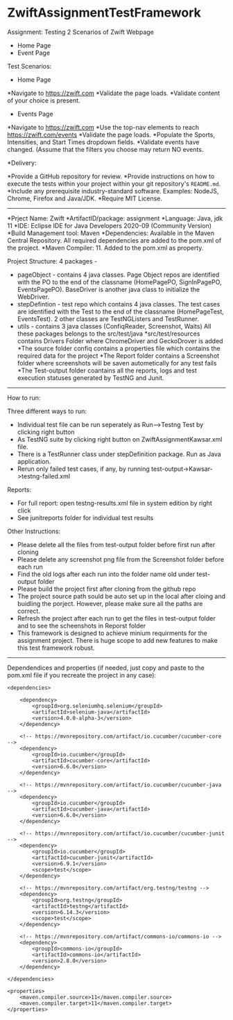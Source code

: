 # ZwiftAssignmentTestFramework

Assignment: Testing 2 Scenarios of Zwift Webpage
* Home Page
* Event Page

Test Scenarios:

- Home Page

*Navigate to https://zwift.com
*Validate the page loads.
*Validate content of your choice is present.

- Events Page

*Navigate to https://zwift.com
*Use the top-nav elements to reach https://zwift.com/events
*Validate the page loads.
*Populate the Sports, Intensities, and Start Times dropdown fields.
*Validate events have changed. (Assume that the filters you choose may return NO events.

*Delivery:

*Provide a GitHub repository for review.
*Provide instructions on how to execute the tests within your project within your git repository's `README.md`.
*Include any prerequisite industry-standard software. Examples: NodeJS, Chrome, Firefox and Java/JDK.
*Require MIT License.

***************************

*Prject Name: Zwift
*ArtifactID/package: assignment
*Language: Java, jdk 11
*IDE: Eclipse IDE for Java Developers 2020-09 (Community Version) 
*Build Management tool: Maven
*Dependencies: Available in the Maven Central Repository. All required dependencies are added to the pom.xml of the project. 
*Maven Compiler: 11. Added to the pom.xml as property.

Project Structure: 4 packages -
*  pageObject - contains 4 java classes. Page Object repos are identified with the PO to the end of the classname (HomePagePO, SignInPagePO, EventsPagePO). BaseDriver is another java class to initialize the WebDriver.
* stepDefintion - test repo which contains 4 java classes. The test cases are identified with the Test to the end of the classname (HomePageTest, EventsTest). 2 other classes are TestNGListers and TestRunner.
* utils - contains 3 java classes (ConfiqReader, Screenshot, Waits)
All these packages belongs to the src/test/java
*src/test/resources contains Drivers Folder where ChromeDriver and GeckoDrover is added
*The source folder confiq contains a properties file which contains the required data for the project
*The Report folder contains a Screenshot folder where screenshots will be saven autometically for any test fails
*The Test-output folder coantains all the reports, logs and test execution statuses generated by TestNG and Junit.


************************************

How to run:

Three different ways to run:
* Individual test file can be run seperately as Run-->Testng Test by clicking right button
* As TestNG suite by clicking right button on ZwiftAssignmentKawsar.xml file.
* There is a TestRunner class under stepDefinition package. Run as Java application. 
* Rerun only failed test cases, if any, by running test-output->Kawsar->testng-failed.xml

Reports: 
* For full report: open testng-results.xml file in system edition by right click
* See junitreports folder for individual test results  

Other Instructions:
* Please delete all the files from test-output folder before first run after cloning
* Please delete any screenshot png file from the Screenshot folder before each run 
* Find the old logs after each run into the folder name old under test-output folder
* Please build the project first after cloning from the github repo
* The project source path sould be auto set up in the local after cloing and buidling the porject. However, please make sure all the paths are correct.
* Refresh the project after each run to get the files in test-output folder and to see the scheenshots in Reporst folder
* This framework is designed to achieve minium requirments for the assignment project. There is huge scope to add new features to make this test framework robust.

*************************************

Dependendices and properties (if needed, just copy and paste to the pom.xml file if you recreate the project in any case):

	<dependencies>

		<dependency>
			<groupId>org.seleniumhq.selenium</groupId>
			<artifactId>selenium-java</artifactId>
			<version>4.0.0-alpha-3</version>
		</dependency>

		<!-- https://mvnrepository.com/artifact/io.cucumber/cucumber-core -->
		<dependency>
			<groupId>io.cucumber</groupId>
			<artifactId>cucumber-core</artifactId>
			<version>6.6.0</version>
		</dependency>

		<!-- https://mvnrepository.com/artifact/io.cucumber/cucumber-java -->
		<dependency>
			<groupId>io.cucumber</groupId>
			<artifactId>cucumber-java</artifactId>
			<version>6.6.0</version>
		</dependency>

		<!-- https://mvnrepository.com/artifact/io.cucumber/cucumber-junit -->
		<dependency>
			<groupId>io.cucumber</groupId>
			<artifactId>cucumber-junit</artifactId>
			<version>6.9.1</version>
			<scope>test</scope>
		</dependency>

		<!-- https://mvnrepository.com/artifact/org.testng/testng -->
		<dependency>
			<groupId>org.testng</groupId>
			<artifactId>testng</artifactId>
			<version>6.14.3</version>
			<scope>test</scope>
		</dependency>

		<!-- https://mvnrepository.com/artifact/commons-io/commons-io -->
		<dependency>
			<groupId>commons-io</groupId>
			<artifactId>commons-io</artifactId>
			<version>2.8.0</version>
		</dependency>

	</dependencies>

	<properties>
		<maven.compiler.source>11</maven.compiler.source>
		<maven.compiler.target>11</maven.compiler.target>
	</properties>




